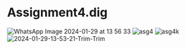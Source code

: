 # Assignment4.dig
![WhatsApp Image 2024-01-29 at 13 56 33](https://github.com/Cemkeles11/Assignment4.dig/assets/132370265/7e06704b-bb43-4495-b08a-dc9802772043)
![asg4](https://github.com/Cemkeles11/Assignment4.dig/assets/132370265/5d3f444c-0108-482f-9007-9fe377a561ef)
![asg4k](https://github.com/Cemkeles11/Assignment4.dig/assets/132370265/bcfbac06-4fdf-4359-a8cb-c849de33343e)
![2024-01-29-13-53-21-Trim-Trim](https://github.com/Cemkeles11/Assignment4.dig/assets/132370265/ea21749a-fd21-4b5c-b460-f32ca8e32946)


